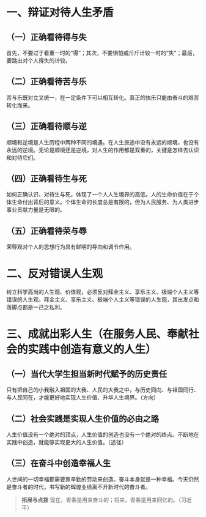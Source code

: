 # 一、辩证对待人生矛盾
## （一）正确看待得与失
首先，不要过于看重一时的“得”；其次，不要惧怕或斤斤计较一时的“失”；最后，要跳出对个人得失的计较。
## （二）正确看待苦与乐
苦与乐既对立又统一，在一定条件下可以相互转化。真正的快乐只能由奋斗的艰苦转化而来。
## （三）正确看待顺与逆
顺境和逆境是人生历程中两种不同的境遇。在人生旅途中没有永远的顺境，也没有永远的逆境。无论是顺境还是逆境，对人生的作用都是双重的，关键是怎样去认识和对待它们。
## （四）正确看待生与死
如何正确认识、对待生与死，体现了一个人人生境界的高低。人的生命价值在于个体生命付出背后的意义。个体生命的长度总是有限的，但为人民服务、为人类进步事业贡献力量是无限的。
## （五）正确看待荣与辱
荣辱观对个人的思想行为具有鲜明的导向和调节作用。
# 二、反对错误人生观
树立科学高尚的人生观、价值观，必须反对拜金主义、享乐主义、极端个人主义等错误的人生观。拜金主义、享乐主义、极端个人主义等错误的人生观，其出发点和落脚点都是一己之私利。
# 三、成就出彩人生（在服务人民、奉献社会的实践中创造有意义的人生）
## （一）当代大学生担当新时代赋予的历史责任
只有把自己的小我融入祖国的大我、人民的大我之中，与历史同向、与祖国同行、与人民同在，才能更好地实现人生价值、升华人生境界。（方向）
## （二）社会实践是实现人生价值的必由之路
人生价值没有一个绝对的顶点，人生价值的创造也没有一个绝对的终点。不断地在实践中创造，就能够实现更大的人生价值。（途径）
## （三）在奋斗中创造幸福人生
人世间的一切幸福都需要靠辛勤的劳动来创造。奋斗本身就是一种幸福。今天仍然是奋斗者的时代，书写新的辉煌业绩离不开新时代的奋斗者。

>**拓展与点拨**
现在，青春是用来奋斗的；将来，青春是用来回忆的。（习近平）